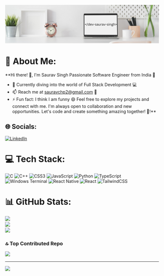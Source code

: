 ![banner.png](banner.png)

# 💫 About Me:
**Hi there! 👋, I'm Saurav Singh
Passionate Software Engineer from India 🚀
- 🌱 Currently diving into the world of Full Stack Development 💻
- 📫 Reach me at sauravchp2@gmail.com 📧
- ⚡ Fun fact: I think I am funny 😄
Feel free to explore my projects and connect with me.
I'm always open to collaboration and new opportunities.
Let's code and create something amazing together! 🚀!**


## 🌐 Socials:
[![LinkedIn](https://img.shields.io/badge/LinkedIn-%230077B5.svg?logo=linkedin&logoColor=white)](https://linkedin.com/in/www.linkedin/in/dev-saurav-singh) 

# 💻 Tech Stack:
![C](https://img.shields.io/badge/c-%2300599C.svg?style=for-the-badge&logo=c&logoColor=white) ![C++](https://img.shields.io/badge/c++-%2300599C.svg?style=for-the-badge&logo=c%2B%2B&logoColor=white) ![CSS3](https://img.shields.io/badge/css3-%231572B6.svg?style=for-the-badge&logo=css3&logoColor=white) ![JavaScript](https://img.shields.io/badge/javascript-%23323330.svg?style=for-the-badge&logo=javascript&logoColor=%23F7DF1E) ![Python](https://img.shields.io/badge/python-3670A0?style=for-the-badge&logo=python&logoColor=ffdd54) ![TypeScript](https://img.shields.io/badge/typescript-%23007ACC.svg?style=for-the-badge&logo=typescript&logoColor=white) ![Windows Terminal](https://img.shields.io/badge/Windows%20Terminal-%234D4D4D.svg?style=for-the-badge&logo=windows-terminal&logoColor=white) ![React Native](https://img.shields.io/badge/react_native-%2320232a.svg?style=for-the-badge&logo=react&logoColor=%2361DAFB) ![React](https://img.shields.io/badge/react-%2320232a.svg?style=for-the-badge&logo=react&logoColor=%2361DAFB) ![TailwindCSS](https://img.shields.io/badge/tailwindcss-%2338B2AC.svg?style=for-the-badge&logo=tailwind-css&logoColor=white)
# 📊 GitHub Stats:
![](https://github-readme-stats.vercel.app/api?username=SauravSinghKarmwar02&theme=dark&hide_border=false&include_all_commits=true&count_private=true)<br/>
![](https://github-readme-streak-stats.herokuapp.com/?user=SauravSinghKarmwar02&theme=dark&hide_border=false)<br/>
![](https://github-readme-stats.vercel.app/api/top-langs/?username=SauravSinghKarmwar02&theme=dark&hide_border=false&include_all_commits=true&count_private=true&layout=compact)

### 🔝 Top Contributed Repo
![](https://github-contributor-stats.vercel.app/api?username=SauravSinghKarmwar02&limit=5&theme=dark&combine_all_yearly_contributions=true)

---
[![](https://visitcount.itsvg.in/api?id=SauravSinghKarmwar02&icon=0&color=0)](https://visitcount.itsvg.in)

<!-- Proudly created with GPRM ( https://gprm.itsvg.in ) -->
